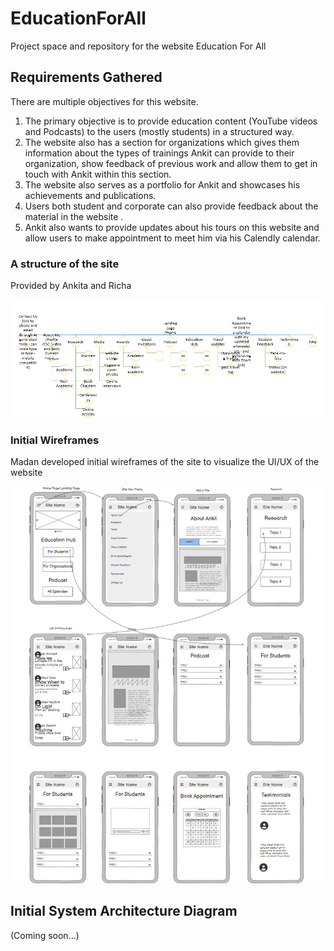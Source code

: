 # EducationForAll
Project space and repository for the website Education For All

## Requirements Gathered
There are multiple objectives for this website.

1. The primary objective is to provide education content (YouTube videos and Podcasts) to the users (mostly students) in a structured way.
2. The website also has a section for organizations which gives them information about the types of trainings Ankit can provide to their organization, show feedback of previous work and allow them to get in touch with Ankit within this section.
3. The website also serves as a portfolio for Ankit and showcases his achievements and publications.
4. Users both student and corporate can also provide feedback about the material in the website .
5. Ankit also wants to provide updates about his tours on this website and allow users to make appointment to meet him via his Calendly calendar.

### A structure of the site

Provided by Ankita and Richa

![Website structure](docs/images/website-structure.png)

### Initial Wireframes

Madan developed initial wireframes of the site to visualize the UI/UX of the website

![Initial wireframes](docs/images/initial-wireframes.png)

## Initial System Architecture Diagram

(Coming soon...)